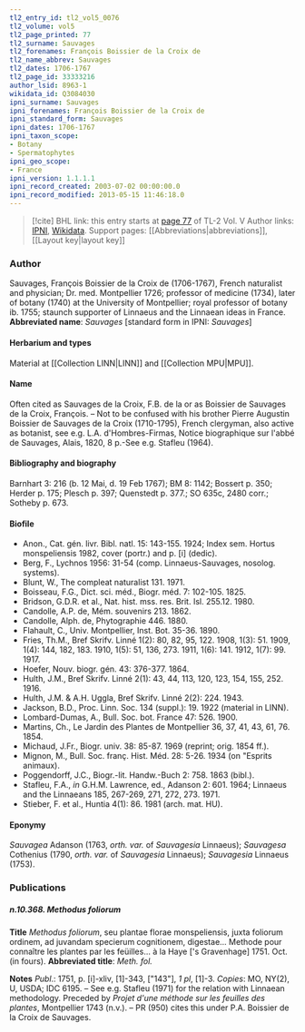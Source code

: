 ```yaml
---
tl2_entry_id: tl2_vol5_0076
tl2_volume: vol5
tl2_page_printed: 77
tl2_surname: Sauvages
tl2_forenames: François Boissier de la Croix de
tl2_name_abbrev: Sauvages
tl2_dates: 1706-1767
tl2_page_id: 33333216
author_lsid: 8963-1
wikidata_id: Q3084030
ipni_surname: Sauvages
ipni_forenames: François Boissier de la Croix de
ipni_standard_form: Sauvages
ipni_dates: 1706-1767
ipni_taxon_scope: 
- Botany
- Spermatophytes
ipni_geo_scope: 
- France
ipni_version: 1.1.1.1
ipni_record_created: 2003-07-02 00:00:00.0
ipni_record_modified: 2013-05-15 11:46:18.0
---
```


> [!cite] BHL link: this entry starts at [page 77](https://www.biodiversitylibrary.org/page/33333216) of TL-2 Vol. V
> Author links: [IPNI](https://www.ipni.org/a/8963-1), [Wikidata](https://www.wikidata.org/wiki/Q3084030). Support pages: [[Abbreviations|abbreviations]], [[Layout key|layout key]]

### Author

Sauvages, François Boissier de la Croix de (1706-1767), French naturalist and physician; Dr. med. Montpellier 1726; professor of medicine (1734), later of botany (1740) at the University of Montpellier; royal professor of botany ib. 1755; staunch supporter of Linnaeus and the Linnaean ideas in France. 
**Abbreviated name**: *Sauvages* \[standard form in IPNI: *Sauvages*\]

#### Herbarium and types

Material at [[Collection LINN|LINN]] and [[Collection MPU|MPU]].

#### Name

Often cited as Sauvages de la Croix, F.B. de la or as Boissier de Sauvages de la Croix, François. – Not to be confused with his brother Pierre Augustin Boissier de Sauvages de la Croix (1710-1795), French clergyman, also active as botanist, see e.g. L.A. d'Hombres-Firmas, Notice biographique sur l'abbé de Sauvages, Alais, 1820, 8 p.-See e.g. Stafleu (1964).

#### Bibliography and biography

Barnhart 3: 216 (b. 12 Mai, d. 19 Feb 1767); BM 8: 1142; Bossert p. 350; Herder p. 175; Plesch p. 397; Quenstedt p. 377.; SO 635c, 2480 corr.; Sotheby p. 673.

#### Biofile

- Anon., Cat. gén. livr. Bibl. natl. 15: 143-155. 1924; Index sem. Hortus monspeliensis 1982, cover (portr.) and p. \[i\] (dedic).
- Berg, F., Lychnos 1956: 31-54 (comp. Linnaeus-Sauvages, nosolog. systems).
- Blunt, W., The compleat naturalist 131. 1971.
- Boisseau, F.G., Dict. sci. méd., Biogr. méd. 7: 102-105. 1825.
- Bridson, G.D.R. et al., Nat. hist. mss. res. Brit. Isl. 255.12. 1980.
- Candolle, A.P. de, Mém. souvenirs 213. 1862.
- Candolle, Alph. de, Phytographie 446. 1880.
- Flahault, C., Univ. Montpellier, Inst. Bot. 35-36. 1890.
- Fries, Th.M., Bref Skrifv. Linné 1(2): 80, 82, 95, 122. 1908, 1(3): 51. 1909, 1(4): 144, 182, 183. 1910, 1(5): 51, 136, 273. 1911, 1(6): 141. 1912, 1(7): 99. 1917.
- Hoefer, Nouv. biogr. gén. 43: 376-377. 1864.
- Hulth, J.M., Bref Skrifv. Linné 2(1): 43, 44, 113, 120, 123, 154, 155, 252. 1916.
- Hulth, J.M. & A.H. Uggla, Bref Skrifv. Linné 2(2): 224. 1943.
- Jackson, B.D., Proc. Linn. Soc. 134 (suppl.): 19. 1922 (material in LINN).
- Lombard-Dumas, A., Bull. Soc. bot. France 47: 526. 1900.
- Martins, Ch., Le Jardin des Plantes de Montpellier 36, 37, 41, 43, 61, 76. 1854.
- Michaud, J.Fr., Biogr. univ. 38: 85-87. 1969 (reprint; orig. 1854 ff.).
- Mignon, M., Bull. Soc. franç. Hist. Méd. 28: 5-26. 1934 (on "Esprits animaux).
- Poggendorff, J.C., Biogr.-lit. Handw.-Buch 2: 758. 1863 (bibl.).
- Stafleu, F.A., *in* G.H.M. Lawrence, ed., Adanson 2: 601. 1964; Linnaeus and the Linnaeans 185, 267-269, 271, 272, 273. 1971.
- Stieber, F. et al., Huntia 4(1): 86. 1981 (arch. mat. HU).

#### Eponymy

*Sauvagea* Adanson (1763, *orth. var.* of *Sauvagesia* Linnaeus); *Sauvagesa* Cothenius (1790, *orth. var.* of *Sauvagesia* Linnaeus); *Sauvagesia* Linnaeus (1753).

### Publications

##### n.10.368. Methodus foliorum

**Title**
*Methodus foliorum*, seu plantae florae monspeliensis, juxta foliorum ordinem, ad juvandam specierum cognitionem, digestae... Methode pour connaître les plantes par les feüilles... à la Haye \['s Gravenhage\] 1751. Oct. (in fours).
**Abbreviated title**: *Meth. fol.*

**Notes**
*Publ*.: 1751, p. \[i\]-xliv, \[1\]-343, \["143"\], *1 pl*, \[1\]-3. *Copies*: MO, NY(2), U, USDA; IDC 6195. – See e.g. Stafleu (1971) for the relation with Linnaean methodology. Preceded by *Projet d'une méthode sur les feuilles des plantes*, Montpellier 1743 (n.v.). – PR (950) cites this under P.A. Boissier de la Croix de Sauvages.

